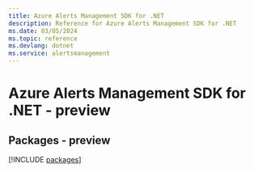 ```yaml
---
title: Azure Alerts Management SDK for .NET
description: Reference for Azure Alerts Management SDK for .NET
ms.date: 03/05/2024
ms.topic: reference
ms.devlang: dotnet
ms.service: alertsmanagement
---
```

# Azure Alerts Management SDK for .NET - preview
## Packages - preview
[!INCLUDE [packages](alerts-management-index.md)]